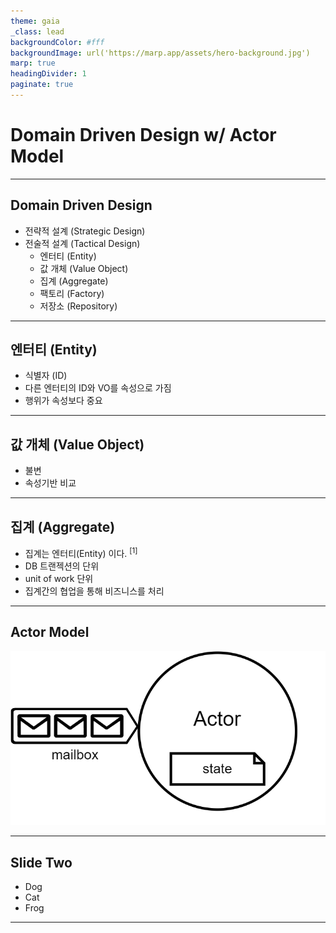 ```yaml
---
theme: gaia
_class: lead
backgroundColor: #fff
backgroundImage: url('https://marp.app/assets/hero-background.jpg')
marp: true
headingDivider: 1
paginate: true
---
```


**Domain Driven Design**
w/ Actor Model
=====

---

## **Domain Driven Design**
<!-- _footer: "" -->


- 전략적 설계 (Strategic Design)
- 전술적 설계 (Tactical Design)
   - 엔터티 (Entity)
   - 값 개체 (Value Object)
   - 집계 (Aggregate)
   - 팩토리 (Factory)
   - 저장소 (Repository)
---

## **엔터티 (Entity)**
<!-- _footer: "" -->


- 식별자 (ID)
- 다른 엔터티의 ID와 VO를 속성으로 가짐
- 행위가 속성보다 중요

---

## **값 개체 (Value Object)**
<!-- _footer: "" -->


- 불변
- 속성기반 비교


---

## **집계 (Aggregate)**
<!-- 
_footer: "[1] 도메인 주도 설계 첫걸음"
-->


- 집계는 엔터티(Entity) 이다. <sup>[1]</sup>
- DB 트랜젝션의 단위
- unit of work 단위
- 집계간의 협업을 통해 비즈니스를 처리

---


## **Actor Model**

![bg 50%](img/actor.drawio.png)

---
## Slide Two

- Dog
- Cat
- Frog
---